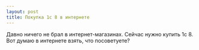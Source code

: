 ```yaml
---
layout: post 
title: Покупка 1с 8 в интернете 
--- 
```

Давно ничего не брал в интернет-магазинах. Сейчас нужно купить 1с 8. Вот думаю в интернете взять, что посоветуете?
